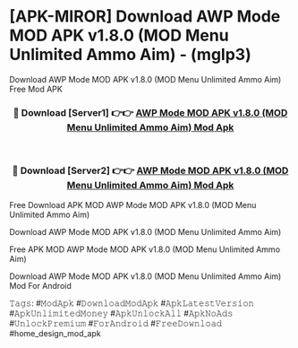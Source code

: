 # [APK-MIROR] Download AWP Mode MOD APK v1.8.0 (MOD Menu Unlimited Ammo Aim) - (mglp3)
Download AWP Mode MOD APK v1.8.0 (MOD Menu Unlimited Ammo Aim) Free Mod APK

<div align="center">
<h3>🔴 Download [Server1] 👉👉 <a href="https://apk-comot.site?title=AWP_Mode_MOD_APK_v1.8.0_(MOD_Menu_Unlimited_Ammo_Aim)">AWP Mode MOD APK v1.8.0 (MOD Menu Unlimited Ammo Aim) Mod Apk</a></h3><br>

<h3>🔴 Download [Server2] 👉👉 <a href="https://apk-comot.site?title=AWP_Mode_MOD_APK_v1.8.0_(MOD_Menu_Unlimited_Ammo_Aim)">AWP Mode MOD APK v1.8.0 (MOD Menu Unlimited Ammo Aim) Mod Apk</a></h3>
</div>


Free Download APK MOD AWP Mode MOD APK v1.8.0 (MOD Menu Unlimited Ammo Aim)

Download AWP Mode MOD APK v1.8.0 (MOD Menu Unlimited Ammo Aim) 

Free APK MOD AWP Mode MOD APK v1.8.0 (MOD Menu Unlimited Ammo Aim) 

Download AWP Mode MOD APK v1.8.0 (MOD Menu Unlimited Ammo Aim) Mod For Android

𝚃𝚊𝚐𝚜: #𝙼𝚘𝚍𝙰𝚙𝚔 #𝙳𝚘𝚠𝚗𝚕𝚘𝚊𝚍𝙼𝚘𝚍𝙰𝚙𝚔 #𝙰𝚙𝚔𝙻𝚊𝚝𝚎𝚜𝚝𝚅𝚎𝚛𝚜𝚒𝚘𝚗 #𝙰𝚙𝚔𝚄𝚗𝚕𝚒𝚖𝚒𝚝𝚎𝚍𝙼𝚘𝚗𝚎𝚢 #𝙰𝚙𝚔𝚄𝚗𝚕𝚘𝚌𝚔𝙰𝚕𝚕 #𝙰𝚙𝚔𝙽𝚘𝙰𝚍𝚜 #𝚄𝚗𝚕𝚘𝚌𝚔𝙿𝚛𝚎𝚖𝚒𝚞𝚖 #𝙵𝚘𝚛𝙰𝚗𝚍𝚛𝚘𝚒𝚍 #𝙵𝚛𝚎𝚎𝙳𝚘𝚠𝚗𝚕𝚘𝚊𝚍 #home_design_mod_apk